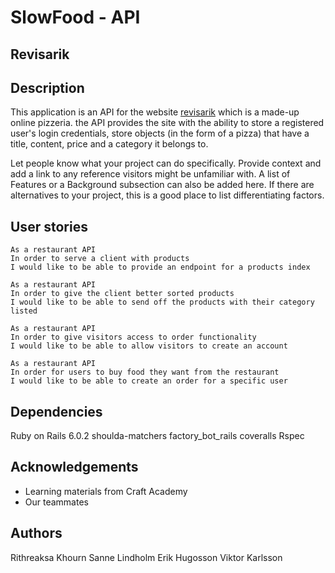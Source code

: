 # SlowFood - API
## Revisarik

## Description
This application is an API for the website [revisarik](https://revisarik.netlify.app/) which is a made-up online pizzeria. the API provides the site with the ability to store a registered user's login credentials, store objects (in the form of a pizza) that have a title, content, price and a category it belongs to. 

Let people know what your project can do specifically. Provide context and add a link to any reference visitors might be unfamiliar with. A list of Features or a Background subsection can also be added here. If there are alternatives to your project, this is a good place to list differentiating factors.

## User stories
```
As a restaurant API
In order to serve a client with products
I would like to be able to provide an endpoint for a products index
```

```
As a restaurant API
In order to give the client better sorted products
I would like to be able to send off the products with their category listed
```

```
As a restaurant API
In order to give visitors access to order functionality
I would like to be able to allow visitors to create an account
```

```
As a restaurant API
In order for users to buy food they want from the restaurant
I would like to be able to create an order for a specific user
```

## Dependencies
Ruby on Rails 6.0.2
shoulda-matchers
factory_bot_rails
coveralls
Rspec

## Acknowledgements
- Learning materials from Craft Academy
- Our teammates

## Authors
Rithreaksa Khourn
Sanne Lindholm
Erik Hugosson
Viktor Karlsson
